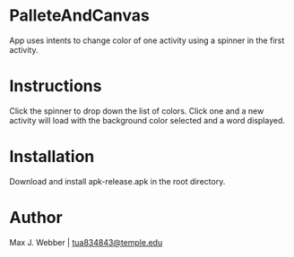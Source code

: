 # PalleteAndCanvas
App uses intents to change color of one activity using a spinner in the first activity.

# Instructions
Click the spinner to drop down the list of colors. Click one and a new activity will load with the background color selected and a word displayed.

# Installation
Download and install apk-release.apk in the root directory.

# Author
Max J. Webber | tua834843@temple.edu
